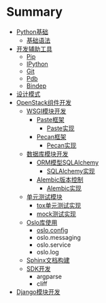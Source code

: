 # Summary

* [Python基础](README.md)
    * [基础语法](基础语法.md)
* [开发辅助工具](开发辅助工具.md)
    * [Pip](pip.md)
    * [IPython](ipython.md)
    * [Git](git.md)
    * [Pdb](pdb.md)
    * [Bindep](bindep.md)
* [设计模式](设计模式.md)
* [OpenStack组件开发](openstack组件开发.md)
    * [WSGI模块开发](wsgi模块开发.md)
        * [Paste框架](paste.md)
            * [Paste实现](paste实战.md)
        * [Pecan框架](pecan.md)
            * [Pecan实现](pecan实战.md)
    * [数据库模块开发](数据库模块开发.md)
        * [ORM模型SQLAlchemy](sqlalchemy.md)
            * [SQLAlchemy实现](实战.md)
        * [Alembic版本控制](alembic.md)
            * [Alembic实现](alembic实现.md)
    * [单元测试模块](单元测试模块.md)
        * [tox单元测试实现](openstack单元测试实现.md)
        * [mock测试实现](mock测试实现.md)
    * [Oslo库使用](oslo库使用.md)
        * [oslo.config](osloconfig.md)
        * oslo.messaging
        * oslo.service
        * oslo.log
    * [Sphinx文档构建](doc文档构建.md)
    * [SDK开发](sdk开发.md)
        * argparse
        * cliff
* [Django模块开发](django模块开发.md)

